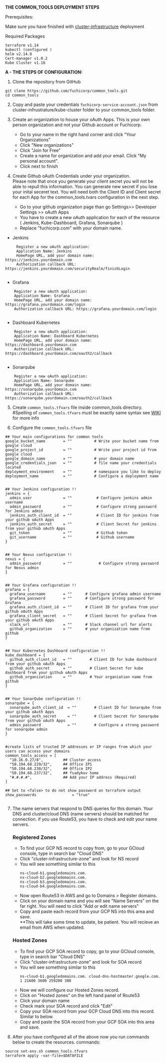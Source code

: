 **THE COMMON_TOOLS DEPLOYMENT STEPS**



Prerequisites:

Make sure you have finished with [cluster-infrastructure](https://github.com/fuchicorp/cluster-infrastructure) deployment


Required Packages
```
terraform v1.14
kubectl (configured )
helm v2.14.0
Cert-manager v1.0.2
Kube Cluster v1.16
```

**A - THE STEPS OF CONFIGURATION:**


1. Clone the repository from GitHub

```
git clone https://github.com/fuchicorp/common_tools.git
cd common_tools
```

2. Copy and paste your credentials `fuchicorp-service-account.json` from cluster-infrustrature/kube-cluster folder to your common_tools folder. 

3. Create an organization to house your oAuth Apps. This is your own person organization and not your Github account or Fuchicorp. 
   - Go to your name in the right hand corner and click "Your Organizations" 
   - Click "New organizations"
   - Click "Join for Free"
   - Create a name for organization and add your email.  Click "My personal account".
   - Click next to finish

4. Create Github oAuth Credentials under your organization. </br>
Please note that once you generate your client secret you will not be able to repull this information.  You can generate new secret if you lose your inital seceret text.  You will need both the Client ID and Client secret for each App for the common_tools.tvars configuration in the next step. </br>

   - Go to your github organization page than go Settings>> Developer Settings >>  oAuth Apps </br>
   - You have to create a new oAuth application for each of the resource ( Jenkins, Kube-Dashboard, Grafana, Sonarqube )</br>
   - Replace "fuchicorp.com" with your domain name. <br>
- Jenkins
```
     Register a new oAuth application:
     Application Name: Jenkins
     HomePage URL, add your domain name: https://jenkins.yourdomain.com
     Authorization callback URL: https://jenkins.yourdomain.com/securityRealm/finishLogin
     
```
- Grafana
 ```    
     Register a new oAuth application:
     Application Name: Grafana
     HomePage URL, add your domain name: https://grafana.yourdomain.com/login
     Authorization callback URL: https://grafana.yourdomain.com/login
     
```
- Dashboard Kubernetes
 ```  
     Register a new oAuth application:
     Application Name: Dashboard Kubernetes
     HomePage URL, add your domain name: https://dashboard.yourdomain.com
     Authorization callback URL: https://dashboard.yourdomain.com/oauth2/callback
     
```
- Sonarqube
 ```
     Register a new oAuth application:
     Application Name: Sonarqube 
     HomePage URL, add your domain name: https://sonarqube.yourdomain.com
     Authorization callback URL: https://sonarqube.yourdomain.com/oauth2/callback
```
5. Create `common_tools.tfvars` file inside common_tools directory. </br>
#Spelling of `common_tools.tfvars` must be exactly same syntax see [WIKI](https://github.com/fuchicorp/common_tools/wiki/Create-a-jenkins-secret-type-SecretFile-on-kubernetes-using-terraform) for more info

6. Configure  the `common_tools.tfvars` file 

```
## Your main configurations for common tools 
google_bucket_name        = ""          # Write your bucket name from google cloud
google_project_id         = ""          # Write your project id from google cloud
google_domain_name        = ""          # your domain name
google_credentials_json   = ""          # file name your credentials located
deployment_environment    = ""          # namespace you like to deploy
deployment_name           = ""          # Configure a deployment name


## Your Jenkins configuration !!
jenkins = {
  admin_user              = ""           # Configure jenkins admin username
  admin_password          = ""           # Configure strong password for Jenkins admin
  jenkins_auth_client_id  = ""           # Client ID for jenkins from your github oAuth Apps
  jenkins_auth_secret     = ""           # Client Secret for jenkins from your github oAuth Apps
  git_token               = ""           # Github token
  git_username            = ""           # Github username
}


## Your Nexus configuration !!
nexus = {
  admin_password          = ""            # Configure strong password for Nexus admin  
}


## Your Grafana configuration !!
grafana = {
  grafana_username        = ""      # Configure grafana admin username
  grafana_password        = ""      # Configure strong password for Grafana
  grafana_auth_client_id  = ""      # Client ID for grafana from your github oAuth Apps
  grafana_client_secret   = ""      # Client Secret for grafana from your github oAuth Apps
  slack_url               = ""      # Slack channel url for alerts
  github_organization     = ""      # your organization name from github
}


## Your Kubernetes Dashboard configuration !!
kube_dashboard = {
  github_auth_client_id   = ""        # Client ID for kube dashboard from your github oAuth Apps
  github_auth_secret      = ""        # Client Secret for kube dashboard from your github oAuth Apps
  github_organization     = ""        # Your organiation name from github
}


## Your SonarQube configuration !!
sonarqube = {
  sonarqube_auth_client_id  = ""        # Client ID for Sonarqube from your github oAuth Apps
  sonarqube_auth_secret     = ""        # Client Secret for Sonarqube from your github oAuth Apps
  admin_password            = ""        # Configure a strong password for sonarqube admin
}


#create lists of trusted IP addresses or IP ranges from which your users can access your domains
common_tools_access = [ 
  "10.16.0.27/8",         ## Cluster access
  "50.194.68.229/32",     ## Office IP1 
  "50.194.68.230/32",     ## Office IP2
  "50.194.68.237/32",     ## fsadykov home
  "#.#.#.#",              ## Add your IP address (Required)
]

## Set to <false> to do not show password on terraform output
show_passwords                = "true"


```

7. The name servers that respond to DNS queries for this domain. Your DNS and cluster/cloud DNS (name servers) should be matched for connection.
   if you use Route53, you have to check and edit your name servers. 

   ### Registered Zones
   - To find your GCP NS record to copy from, go to your GCloud console, type in search bar "Cloud DNS"
   - Click "cluster-infrastructure-zone" and look for NS record
   - You will see something similar to this
      ```
      ns-cloud-b1.googledomains.com.
      ns-cloud-b2.googledomains.com.
      ns-cloud-b3.googledomains.com.
      ns-cloud-b4.googledomains.com.
      ```
   - Now open Route53 in AWS and go to Domains > Register domains. 
   - Click on your domain name and you will see "Name Servers" on the far right.  You will need to click "Add or edit name servers"
   - Copy and paste each record from your GCP NS into this area and save.  </br>**This will take some time to update, be patient.  You will recieve an email from AWS when updated. 
   
   ### Hosted Zones
    - To find your GCP SOA record to copy, go to your GCloud console, type in search bar "Cloud DNS"
   - Click "cluster-infrastructure-zone" and look for SOA record
   - You will see something similar to this
      ```
      ns-cloud-b1.googledomains.com. cloud-dns-hostmaster.google.com. 1 21600 3600 259200 300
      ```
   - Now we will configure our Hosted Zones record. 
   - Click on "Hosted zones" on the left hand panel of Route53
   - Click your domain name
   - Check mark your SOA record and click "Edit" 
   - Copy your SOA record from your GCP Cloud DNS into this record. Similar to below. 
   - Copy and paste the SOA record from your GCP SOA into this area and save.
   

8. After you have configured all of the above now you run commands below to create the resources.
commands:

```
source set-env.sh common_tools.tfvars
terraform apply -var-file=$DATAFILE
```
